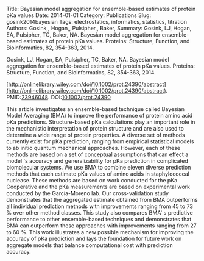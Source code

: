 Title: Bayesian model aggregation for ensemble-based estimates of protein pKa values
Date: 2014-01-01
Category: Publications
Slug: gosink2014bayesian
Tags: electrostatics, informatics, statistics, titration
Authors: Gosink,, Hogan,, Pulsipher,, Baker,
Summary: Gosink, LJ, Hogan, EA, Pulsipher, TC, Baker, NA. Bayesian model aggregation for ensemble-based estimates of protein pKa values. Proteins: Structure, Function, and Bioinformatics, 82, 354-363, 2014. 

Gosink, LJ, Hogan, EA, Pulsipher, TC, Baker, NA. Bayesian model aggregation for ensemble-based estimates of protein pKa values. Proteins: Structure, Function, and Bioinformatics, 82, 354-363, 2014. 

[http://onlinelibrary.wiley.com/doi/10.1002/prot.24390/abstract](http://onlinelibrary.wiley.com/doi/10.1002/prot.24390/abstract). PMID:[23946048](http://www.ncbi.nlm.nih.gov/pubmed/23946048). DOI:[10.1002/prot.24390](http://dx.doi.org/10.1002/prot.24390)

This article investigates an ensemble-based technique called Bayesian Model Averaging (BMA) to improve the performance of protein amino acid pKa predictions. Structure-based pKa calculations play an important role in the mechanistic interpretation of protein structure and are also used to determine a wide range of protein properties. A diverse set of methods currently exist for pKa prediction, ranging from empirical statistical models to ab initio quantum mechanical approaches. However, each of these methods are based on a set of conceptual assumptions that can effect a model 's accuracy and generalizability for pKa prediction in complicated biomolecular systems. We use BMA to combine eleven diverse prediction methods that each estimate pKa values of amino acids in staphylococcal nuclease. These methods are based on work conducted for the pKa Cooperative and the pKa measurements are based on experimental work conducted by the García-Moreno lab. Our cross-validation study demonstrates that the aggregated estimate obtained from BMA outperforms all individual prediction methods with improvements ranging from 45 to 73 \% over other method classes. This study also compares BMA' s predictive performance to other ensemble-based techniques and demonstrates that BMA can outperform these approaches with improvements ranging from 27 to 60 \%. This work illustrates a new possible mechanism for improving the accuracy of pKa prediction and lays the foundation for future work on aggregate models that balance computational cost with prediction accuracy.
